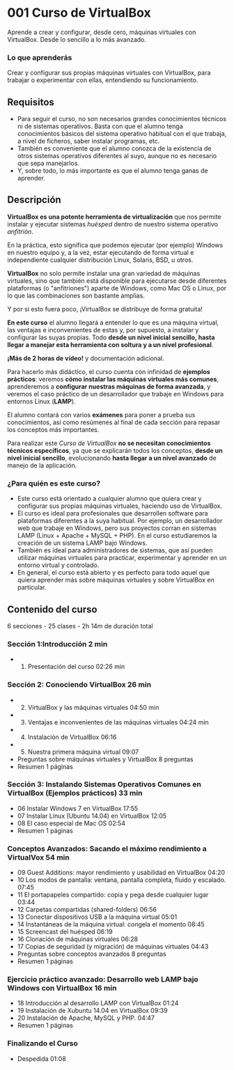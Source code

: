# 001 Curso de VirtualBox

Aprende a crear y configurar, desde cero, máquinas virtuales con VirtualBox. Desde lo sencillo a lo más avanzado.

### Lo que aprenderás

Crear y configurar sus propias máquinas virtuales con VirtualBox, para trabajar o experimentar con ellas, entendiendo su funcionamiento.


## Requisitos

* Para seguir el curso, no son necesarios grandes conocimientos técnicos ni de sistemas operativos. Basta con que el alumno tenga conocimientos básicos del sistema operativo habitual con el que trabaja, a nivel de ficheros, saber instalar programas, etc.
* También es conveniente que el alumno conozca de la existencia de otros sistemas operativos diferentes al suyo, aunque no es necesario que sepa manejarlos.
* Y, sobre todo, lo más importante es que el alumno tenga ganas de aprender.

## Descripción

**VirtualBox es una potente herramienta de virtualización** que nos permite instalar y ejecutar sistemas *huésped* dentro de nuestro sistema operativo *anfitrión*.

En la práctica, esto significa que podemos ejecutar (por ejemplo) Windows en nuestro equipo y, a la vez, estar ejecutando de forma virtual e independiente cualquier distribución Linux, Solaris, BSD, u otros.

**VirtualBox** no solo permite instalar una gran variedad de máquinas virtuales, sino que también está disponible para ejecutarse desde diferentes plataformas (o "anfitriones") aparte de Windows, como Mac OS o Linux, por lo que las combinaciones son bastante amplias.

Y por si esto fuera poco, ¡VirtualBox se distribuye de forma gratuita!

**En este curso** el alumno llegará a entender lo que es una máquina virtual, las ventajas e inconvenientes de estas y, por supuesto, a instalar y configurar las suyas propias. Todo **desde un nivel inicial sencillo, hasta llegar a manejar esta herramienta con soltura y a un nivel profesional**.

**¡Más de 2 horas de vídeo!** y documentación adicional.

Para hacerlo más didáctico, el curso cuenta con infinidad de **ejemplos prácticos**: veremos **cómo instalar las máquinas virtuales más comunes**, aprenderemos a **configurar nuestras máquinas de forma avanzada**, y veremos el caso práctico de un desarrollador que trabaje en Windows para entornos Linux (**LAMP**).

El alumno contará con varios **exámenes** para poner a prueba sus conocimientos, así como resúmenes al final de cada sección para repasar los conceptos más importantes.

Para realizar este *Curso de VirtualBox* **no se necesitan conocimientos técnicos específicos**, ya que se explicarán todos los conceptos, **desde un nivel inicial sencillo**, evolucionando **hasta llegar a un nivel avanzado** de manejo de la aplicación.

### ¿Para quién es este curso?

* Este curso está orientado a cualquier alumno que quiera crear y configurar sus propias máquinas virtuales, haciendo uso de VirtualBox.
* El curso es ideal para profesionales que desarrollen software para plataformas diferentes a la suya habitual. Por ejemplo, un desarrollador web que trabaje en Windows, pero sus proyectos corran en sistemas LAMP (Linux + Apache + MySQL + PHP). En el curso estudiaremos la creación de un sistema LAMP bajo Windows.
* También es ideal para administradores de sistemas, que así pueden utilizar máquinas virtuales para practicar, experimentar y aprender en un entorno virtual y controlado.
* En general, el curso está abierto y es perfecto para todo aquel que quiera aprender más sobre máquinas virtuales y sobre VirtualBox en particular.


## Contenido del curso

6 secciones - 25 clases - 2h 14m de duración total

### Sección 1:Introducción 2 min

   * 01. Presentación del curso 02:26 min

### Sección 2: Conociendo VirtualBox 26 min

   * 02. VirtualBox y las máquinas virtuales 04:50 min
   * 03. Ventajas e inconvenientes de las máquinas virtuales 04:24 min
   * 04. Instalación de VirtualBox 06:16
   * 05. Nuestra primera máquina virtual 09:07
   * Preguntas sobre máquinas virtuales y VirtualBox 8 preguntas
   * Resumen 1 páginas

### Sección 3: Instalando Sistemas Operativos Comunes en VirtualBox (Ejemplos prácticos) 33 min

   * 06 Instalar Windows 7 en VirtualBox 17:55
   * 07 Instalar Linux (Ubuntu 14.04) en VirtualBox 12:05
   * 08 El caso especial de Mac OS 02:54
   * Resumen 1 páginas

### Conceptos Avanzados: Sacando el máximo rendimiento a VirtualVox 54 min

   * 09 Guest Additions: mayor rendimiento y usabilidad en VirtualBox 04:20
   * 10 Los modos de pantalla: ventana, pantalla completa, fluido y escalado. 07:45
   * 11 El portapapeles compartido: copia y pega desde cualquier lugar 03:44
   * 12 Carpetas compartidas (shared-folders) 06:56
   * 13 Conectar dispositivos USB a la máquina virtual 05:01
   * 14 Instantáneas de la máquina virtual: congela el momento 08:45
   * 15 Screencast del huésped 06:19
   * 16 Clonación de máquinas virtuales 06:28
   * 17 Copias de seguridad (y migración) de máquinas virtuales 04:43
   * Preguntas sobre conceptos avanzados 8 preguntas
   * Resumen 1 páginas

### Ejercicio práctico avanzado: Desarrollo web LAMP bajo Windows con VirtualBox 16 min

   * 18 Introducción al desarrollo LAMP con VirtualBox 01:24
   * 19 Instalación de Xubuntu 14.04 en VirtualBox 09:39
   * 20 Instalación de Apache, MySQL y PHP. 04:47
   * Resumen 1 páginas

### Finalizando el Curso

   * Despedida 01:08
